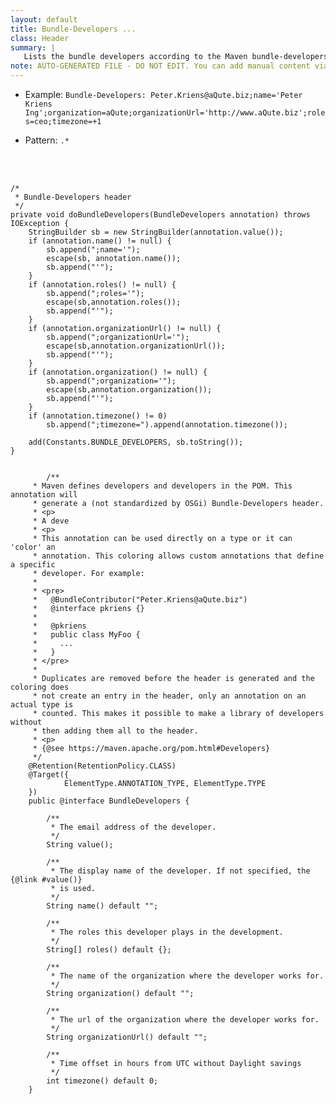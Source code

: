 ```yaml
---
layout: default
title: Bundle-Developers ...
class: Header
summary: |
   Lists the bundle developers according to the Maven bundle-developers pom entry
note: AUTO-GENERATED FILE - DO NOT EDIT. You can add manual content via same filename in ext folder. 
---
```


- Example: `Bundle-Developers: Peter.Kriens@aQute.biz;name='Peter Kriens Ing';organization=aQute;organizationUrl='http://www.aQute.biz';roles=ceo;timezone=+1`

- Pattern: `.*`

<!-- Manual content from: ext/bundle_developers.md --><br /><br />
	
	/*
	 * Bundle-Developers header
	 */
	private void doBundleDevelopers(BundleDevelopers annotation) throws IOException {
		StringBuilder sb = new StringBuilder(annotation.value());
		if (annotation.name() != null) {
			sb.append(";name='");
			escape(sb, annotation.name());
			sb.append("'");
		}
		if (annotation.roles() != null) {
			sb.append(";roles='");
			escape(sb,annotation.roles());
			sb.append("'");
		}
		if (annotation.organizationUrl() != null) {
			sb.append(";organizationUrl='");
			escape(sb,annotation.organizationUrl());
			sb.append("'");
		}
		if (annotation.organization() != null) {
			sb.append(";organization='");
			escape(sb,annotation.organization());
			sb.append("'");
		}
		if (annotation.timezone() != 0)
			sb.append(";timezone=").append(annotation.timezone());

		add(Constants.BUNDLE_DEVELOPERS, sb.toString());
	}

	
			/**
		 * Maven defines developers and developers in the POM. This annotation will
		 * generate a (not standardized by OSGi) Bundle-Developers header.
		 * <p>
		 * A deve
		 * <p>
		 * This annotation can be used directly on a type or it can 'color' an
		 * annotation. This coloring allows custom annotations that define a specific
		 * developer. For example:
		 * 
		 * <pre>
		 *   @BundleContributor("Peter.Kriens@aQute.biz")
		 *   @interface pkriens {}
		 *   
		 *   @pkriens
		 *   public class MyFoo {
		 *     ...
		 *   }
		 * </pre>
		 * 
		 * Duplicates are removed before the header is generated and the coloring does
		 * not create an entry in the header, only an annotation on an actual type is
		 * counted. This makes it possible to make a library of developers without
		 * then adding them all to the header.
		 * <p>
		 * {@see https://maven.apache.org/pom.html#Developers}
		 */
		@Retention(RetentionPolicy.CLASS)
		@Target({
				ElementType.ANNOTATION_TYPE, ElementType.TYPE
		})
		public @interface BundleDevelopers {
		
			/**
			 * The email address of the developer.
			 */
			String value();
		
			/**
			 * The display name of the developer. If not specified, the {@link #value()}
			 * is used.
			 */
			String name() default "";
		
			/**
			 * The roles this developer plays in the development.
			 */
			String[] roles() default {};
		
			/**
			 * The name of the organization where the developer works for.
			 */
			String organization() default "";
		
			/**
			 * The url of the organization where the developer works for.
			 */
			String organizationUrl() default "";
		
			/**
			 * Time offset in hours from UTC without Daylight savings
			 */
			int timezone() default 0;
		}
			
